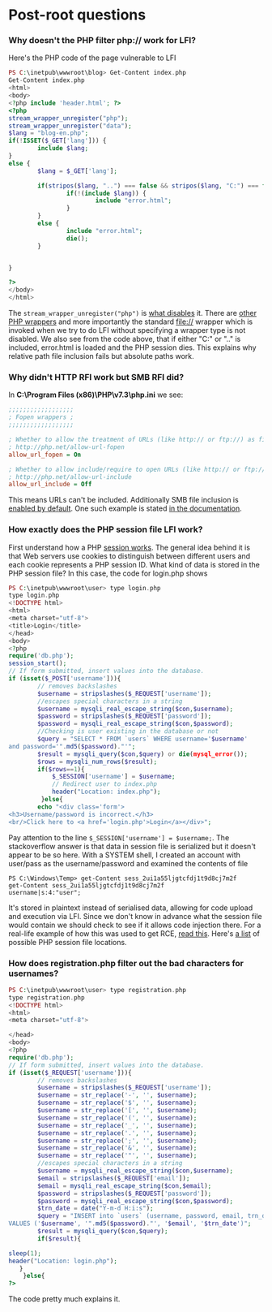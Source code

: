 # Post-root questions

### Why doesn't the PHP filter php:// work for LFI?

Here's the PHP code of the page vulnerable to LFI

```php
PS C:\inetpub\wwwroot\blog> Get-Content index.php
Get-Content index.php
<html>
<body>
<?php include 'header.html'; ?>
<?php
stream_wrapper_unregister("php");
stream_wrapper_unregister("data");
$lang = "blog-en.php";
if(!ISSET($_GET['lang'])) {
        include $lang;
}
else {
        $lang = $_GET['lang'];

        if(stripos($lang, "..") === false && stripos($lang, "C:") === false) { // Hardened 8)
                if(!(include $lang)) {
                        include "error.html";
                }
        }
        else {
                include "error.html";
                die();
        }


}

?>
</body>
</html>
```

The `stream_wrapper_unregister("php")` is [what disables](https://security.stackexchange.com/questions/193247/disable-php-filter-globally-or-per-php-file) it. There are [other PHP wrappers](https://www.php.net/manual/en/wrappers.php) and more importantly the standard [file://](https://www.php.net/manual/en/wrappers.file.php) wrapper which is invoked when we try to do LFI without specifying a wrapper type is not disabled. We also see from the code above, that if either "C:" or ".." is included, error.html is loaded and the PHP session dies. This explains why relative path file inclusion fails but absolute paths work.

### Why didn't HTTP RFI work but SMB RFI did?

In **C:\Program Files (x86)\PHP\v7.3\php.ini** we see:

```ini
;;;;;;;;;;;;;;;;;;
; Fopen wrappers ;
;;;;;;;;;;;;;;;;;;

; Whether to allow the treatment of URLs (like http:// or ftp://) as files.
; http://php.net/allow-url-fopen
allow_url_fopen = On

; Whether to allow include/require to open URLs (like http:// or ftp://) as files.
; http://php.net/allow-url-include
allow_url_include = Off
```

This means URLs can't be included. Additionally SMB file inclusion is [enabled by default](https://stackoverflow.com/questions/5070545/php-read-file-contents-of-network-share-file/5070774#5070774). One such example is stated [in the documentation](https://www.php.net/manual/en/wrappers.file.php).

### How exactly does the PHP session file LFI work?

First understand how a PHP [session works](https://stackoverflow.com/questions/1535697/how-do-php-sessions-work-not-how-are-they-used/1535712#1535712). The general idea behind it is that Web servers use cookies to distinguish between different users and each cookie represents a PHP session ID. What kind of data is stored in the PHP session file? In this case, the code for login.php shows

```php
PS C:\inetpub\wwwroot\user> type login.php
type login.php
<!DOCTYPE html>
<html>
<meta charset="utf-8">
<title>Login</title>
</head>
<body>
<?php
require('db.php');
session_start();
// If form submitted, insert values into the database.
if (isset($_POST['username'])){
        // removes backslashes
        $username = stripslashes($_REQUEST['username']);
        //escapes special characters in a string
        $username = mysqli_real_escape_string($con,$username);
        $password = stripslashes($_REQUEST['password']);
        $password = mysqli_real_escape_string($con,$password);
        //Checking is user existing in the database or not
        $query = "SELECT * FROM `users` WHERE username='$username'
and password='".md5($password)."'";
        $result = mysqli_query($con,$query) or die(mysql_error());
        $rows = mysqli_num_rows($result);
        if($rows==1){
            $_SESSION['username'] = $username;
            // Redirect user to index.php
            header("Location: index.php");
         }else{
        echo "<div class='form'>
<h3>Username/password is incorrect.</h3>
<br/>Click here to <a href='login.php'>Login</a></div>";
```

Pay attention to the line `$_SESSION['username'] = $username;`. The stackoverflow answer is that data in session file is serialized but it doesn't appear to be so here. With a SYSTEM shell, I created an account with user/pass as the username/password and examined the contents of file

```text
PS C:\Windows\Temp> get-Content sess_2ui1a55ljgtcfdj1t9d8cj7m2f
get-Content sess_2ui1a55ljgtcfdj1t9d8cj7m2f
username|s:4:"user";
```

It's stored in plaintext instead of serialised data, allowing for code upload and execution via LFI. Since we don't know in advance what the session file would contain we should check to see if it allows code injection there. For a real-life example of how this was used to get RCE, [read this](https://www.rcesecurity.com/2017/08/from-lfi-to-rce-via-php-sessions/). Here's [a list](https://nets.ec/File_Inclusion) of possible PHP session file locations.

### How does registration.php filter out the bad characters for usernames?

```php
PS C:\inetpub\wwwroot\user> type registration.php
type registration.php
<!DOCTYPE html>
<html>
<meta charset="utf-8">

</head>
<body>
<?php
require('db.php');
// If form submitted, insert values into the database.
if (isset($_REQUEST['username'])){
        // removes backslashes
        $username = stripslashes($_REQUEST['username']);
        $username = str_replace('-', '', $username);
        $username = str_replace('$', '', $username);
        $username = str_replace('[', '', $username);
        $username = str_replace('(', '', $username);
        $username = str_replace('_', '', $username);
        $username = str_replace('.', '', $username);
        $username = str_replace(';', '', $username);
        $username = str_replace('&', '', $username);
        $username = str_replace('"', '', $username);
        //escapes special characters in a string
        $username = mysqli_real_escape_string($con,$username);
        $email = stripslashes($_REQUEST['email']);
        $email = mysqli_real_escape_string($con,$email);
        $password = stripslashes($_REQUEST['password']);
        $password = mysqli_real_escape_string($con,$password);
        $trn_date = date("Y-m-d H:i:s");
        $query = "INSERT into `users` (username, password, email, trn_date)
VALUES ('$username', '".md5($password)."', '$email', '$trn_date')";
        $result = mysqli_query($con,$query);
        if($result){

sleep(1);
header("Location: login.php");
   }
    }else{
?>
```

The code pretty much explains it.